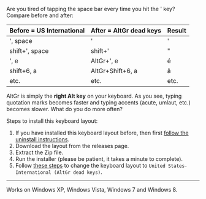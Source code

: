 Are you tired of tapping the space bar every time you hit the ' key? Compare before and after:

| **Before = US International** | **After = AltGr dead keys** | **Result** |
|:------------------------------|:----------------------------|:-----------|
| ', space | ' | ' |
| shift+', space | shift+' | " |
| ', e | AltGr+', e | é |
| shift+6, a | AltGr+Shift+6, a | â |
| etc. | etc. | etc. |

AltGr is simply the **right Alt key** on your keyboard. As you see, typing quotation marks becomes faster and typing accents (acute, umlaut, etc.) becomes slower. What do you do more often?

Steps to install this keyboard layout:
  1. If you have installed this keyboard layout before, then first [follow the uninstall instructions](uninstall.md).
  1. Download the layout from the releases page.
  1. Extract the Zip file.
  1. Run the installer (please be patient, it takes a minute to complete).
  1. Follow [these steps](http://windows.microsoft.com/en-US/windows7/Change-your-keyboard-layout) to change the keyboard layout to `United States-International (AltGr dead keys)`.


---


Works on Windows XP, Windows Vista, Windows 7 and Windows 8.
